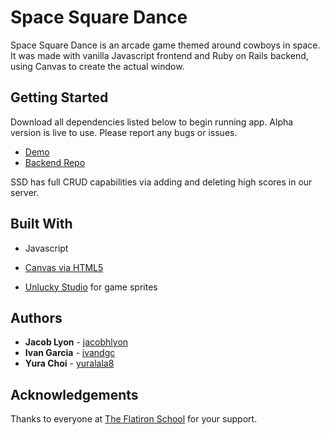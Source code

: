 # Space Square Dance

Space Square Dance is an arcade game themed around cowboys in space. It was made with vanilla Javascript frontend and Ruby on Rails backend, using Canvas to create the actual window.

## Getting Started

Download all dependencies listed below to begin running app. Alpha version is live to use. Please report any bugs or issues.

* [Demo](https://youtu.be/jOfG1SjMaTA)
* [Backend Repo](https://github.com/jacobhlyon/backend-side-scroller)

SSD has full CRUD capabilities via adding and deleting high scores in our server.

## Built With

* Javascript

* [Canvas via HTML5](https://www.w3schools.com/html/html5_canvas.asp)

* [Unlucky Studio](http://unluckystudio.com/game-art-giveaway-3-sci-fi-spaceship-game-sprites-pack/) for game sprites

## Authors

* **Jacob Lyon** - [jacobhlyon](https://github.com/jacobhlyon)
* **Ivan Garcia** - [ivandgc](https://github.com/ivandgc)
* **Yura Choi** - [yuralala8](https://github.com/yuralala8)

## Acknowledgements

Thanks to everyone at [The Flatiron School](https://flatironschool.com) for your support.